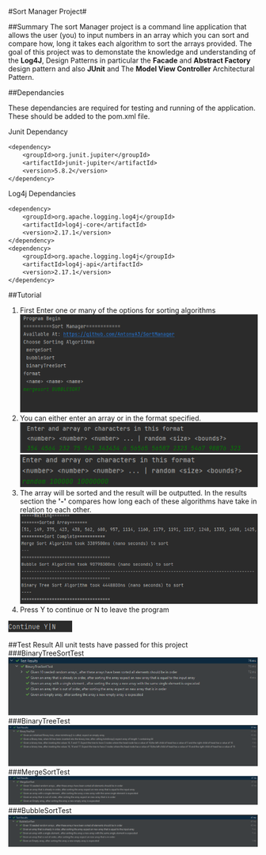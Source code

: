 #Sort Manager Project#

##Summary
The sort Manager project is a command line application that allows the user (you) to input numbers in an 
array which you can sort and compare how, long it takes each algorithm to sort the arrays provided.
The goal of this project was to demonstate the knowledge and
understanding of the **Log4J**, Design Patterns in particular the **Facade** and **Abstract Factory** design
pattern and also **JUnit** and The **Model View Controller** Architectural Pattern.


##Dependancies

These dependancies are required for testing and running of the application. These should
be added to the pom.xml file.

Junit Dependancy
        
    <dependency>
        <groupId>org.junit.jupiter</groupId>
        <artifactId>junit-jupiter</artifactId>
        <version>5.8.2</version>
    </dependency>

Log4j Dependancies

    <dependency>
        <groupId>org.apache.logging.log4j</groupId>
        <artifactId>log4j-core</artifactId>
        <version>2.17.1</version>
    </dependency>
    <dependency>
        <groupId>org.apache.logging.log4j</groupId>
        <artifactId>log4j-api</artifactId>
        <version>2.17.1</version>
    </dependency>

##Tutorial

1. First Enter one or many of the options for sorting algorithms
![img_6.png](img_6.png)
2. You can either enter an array or in the format specified.
![img_8.png](img_8.png)
![img_7.png](img_7.png)
3. The array will be sorted and the result will be outputted. In the results section the **'-'** compares how long each of these algorithms have take in relation to each other.
![img_10.png](img_10.png)
4. Press Y to continue or N to leave the program

![img_11.png](img_11.png)


##Test Result
All unit tests have passed for this project
###BinaryTreeSortTest
![img.png](img.png)
###BinaryTreeTest
![img_1.png](img_1.png)
###MergeSortTest
![img_12.png](img_12.png)
###BubbleSortTest
![img_3.png](img_3.png)
